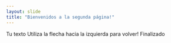 ```yaml
---
layout: slide
title: "Bienvenidos a la segunda página!"
---
```

Tu texto
Utiliza la flecha hacia la izquierda para volver!
Finalizado
